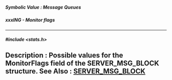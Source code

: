 ##### Symbolic Value : Message Queues
##### xxxING - Monitor flags
---
##### #include <stats.h>
**Description :**
Possible values for the MonitorFlags field of the SERVER_MSG_BLOCK structure.
**See Also :**
[SERVER_MSG_BLOCK](D:/md_files/SERVER_MSG_BLOCK.md)
---
